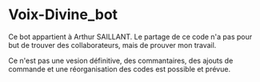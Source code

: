 # Voix-Divine_bot

Ce bot appartient à Arthur SAILLANT.
Le partage de ce code n'a pas pour but de trouver des collaborateurs, mais de prouver mon travail. 

Ce n'est pas une vesion définitive, des commantaires, des ajouts de commande et une réorganisation des codes est possible et prévue.
